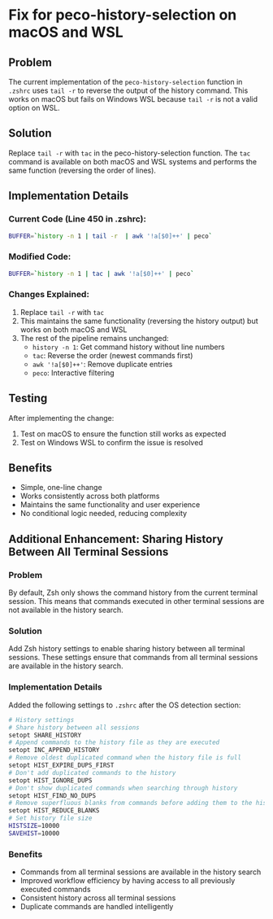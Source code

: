 # Fix for peco-history-selection on macOS and WSL

## Problem

The current implementation of the `peco-history-selection` function in `.zshrc` uses `tail -r` to reverse the output of the history command. This works on macOS but fails on Windows WSL because `tail -r` is not a valid option on WSL.

## Solution

Replace `tail -r` with `tac` in the peco-history-selection function. The `tac` command is available on both macOS and WSL systems and performs the same function (reversing the order of lines).

## Implementation Details

### Current Code (Line 450 in .zshrc):
```bash
BUFFER=`history -n 1 | tail -r  | awk '!a[$0]++' | peco`
```

### Modified Code:
```bash
BUFFER=`history -n 1 | tac | awk '!a[$0]++' | peco`
```

### Changes Explained:
1. Replace `tail -r` with `tac`
2. This maintains the same functionality (reversing the history output) but works on both macOS and WSL
3. The rest of the pipeline remains unchanged:
   - `history -n 1`: Get command history without line numbers
   - `tac`: Reverse the order (newest commands first)
   - `awk '!a[$0]++'`: Remove duplicate entries
   - `peco`: Interactive filtering

## Testing

After implementing the change:
1. Test on macOS to ensure the function still works as expected
2. Test on Windows WSL to confirm the issue is resolved

## Benefits
- Simple, one-line change
- Works consistently across both platforms
- Maintains the same functionality and user experience
- No conditional logic needed, reducing complexity

## Additional Enhancement: Sharing History Between All Terminal Sessions

### Problem

By default, Zsh only shows the command history from the current terminal session. This means that commands executed in other terminal sessions are not available in the history search.

### Solution

Add Zsh history settings to enable sharing history between all terminal sessions. These settings ensure that commands from all terminal sessions are available in the history search.

### Implementation Details

Added the following settings to `.zshrc` after the OS detection section:

```bash
# History settings
# Share history between all sessions
setopt SHARE_HISTORY
# Append commands to the history file as they are executed
setopt INC_APPEND_HISTORY
# Remove oldest duplicated command when the history file is full
setopt HIST_EXPIRE_DUPS_FIRST
# Don't add duplicated commands to the history
setopt HIST_IGNORE_DUPS
# Don't show duplicated commands when searching through history
setopt HIST_FIND_NO_DUPS
# Remove superfluous blanks from commands before adding them to the history
setopt HIST_REDUCE_BLANKS
# Set history file size
HISTSIZE=10000
SAVEHIST=10000
```

### Benefits
- Commands from all terminal sessions are available in the history search
- Improved workflow efficiency by having access to all previously executed commands
- Consistent history across all terminal sessions
- Duplicate commands are handled intelligently